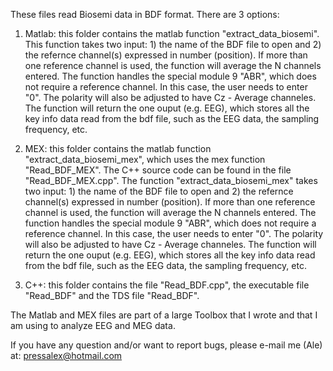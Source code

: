 These files read Biosemi data in BDF format. There are 3 options:

1) Matlab: this folder contains the matlab function "extract_data_biosemi". This function takes two input: 1) the name of the BDF file to open and 2) the refernce channel(s) expressed in number (position). If more than one reference channel is used, the function will average the N channels entered. The function handles the special module 9 "ABR", which does not require a reference channel. In this case, the user needs to enter "0". The polarity will also be adjusted to have Cz - Average channeles. The function will return the one ouput (e.g. EEG), which stores all the key info data read from the bdf file, such as the EEG data, the sampling frequency, etc.

2) MEX: this folder contains the matlab function "extract_data_biosemi_mex", which uses the mex function "Read_BDF_MEX". The C++ source code can be found in the file "Read_BDF_MEX.cpp". The function "extract_data_biosemi_mex" takes two input: 1) the name of the BDF file to open and 2) the refernce channel(s) expressed in number (position). If more than one reference channel is used, the function will average the N channels entered. The function handles the special module 9 "ABR", which does not require a reference channel. In this case, the user needs to enter "0". The polarity will also be adjusted to have Cz - Average channeles. The function will return the one ouput (e.g. EEG), which stores all the key info data read from the bdf file, such as the EEG data, the sampling frequency, etc.

3) C++: this folder contains the file "Read_BDF.cpp", the executable file "Read_BDF" and the TDS file "Read_BDF".

The Matlab and MEX files are part of a large Toolbox that I wrote and that I am using to analyze EEG and MEG data.

If you have any question and/or want to report bugs, please e-mail me (Ale) at: pressalex@hotmail.com
